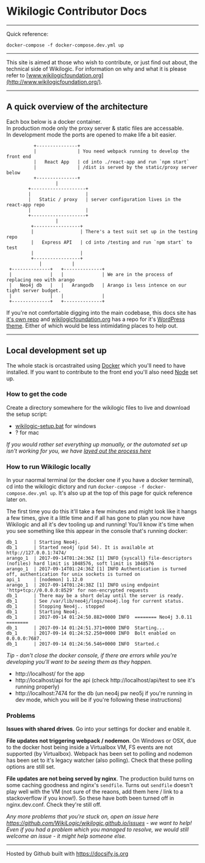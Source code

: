 
# Wikilogic Contributor Docs

---

Quick reference:

`docker-compose -f docker-compose.dev.yml up`
 
---

This site is aimed at those who wish to contribute, or just find out about, the technical side of Wikilogic. For information on why and what it is please refer to [www.wikilogicfoundation.org](http://www.wikilogicfoundation.org/).

---

## A quick overview of the architecture

Each box below is a docker container.  
In production mode only the proxy server & static files are accessable.  
In development mode the ports are opened to make life a bit easier.

```
          +---------------+
          |               | You need webpack running to develop the front end
          |   React App   | cd into ./react-app and run `npm start`
          |               | /dist is served by the static/proxy server below
          +---------------+
                  |
        +--------------------+
        |                    |
        |   Static / proxy   | server configuration lives in the react-app repo
        |                    |
        +--------------------+
                  |
         +-----------------+
         |                 | There's a test suit set up in the testing repo 
         |   Express API   | cd into /testing and run `npm start` to test
         |                 | 
         +-----------------+
            |           |
 +--------------+   +--------------+
 |              |   |              | We are in the process of replacing neo with arango
 |   Neo4j db   |   |   Arangodb   | Arango is less intence on our tight server budget.
 |              |   |              |
 +--------------+   +--------------+
```

If you're not comfortable digging into the main codebase, this docs site has [it's own repo](https://github.com/WikiLogic/wikilogic.github.io) and [wikilogicfoundation.org](http://www.wikilogicfoundation.org/) has a repo for it's [WordPress theme](https://github.com/WikiLogic/foundation). Either of which would be less intimidating places to help out.

---

## Local development set up

The whole stack is orcastraited using [Docker](https://www.docker.com/community-edition) which you'll need to have installed. If you want to contribute to the front end you'll also need [Node](https://nodejs.org) set up.

### How to get the code

Create a directory somewhere for the wikilogic files to live and download the setup script:

 - [wikilogic-setup.bat](https://raw.githubusercontent.com/WikiLogic/wikilogic.github.io/master/wikilogic-setup.bat) for windows
 - ? for mac

_If you would rather set everything up manually, or the automated set up isn't working for you, we have [layed out the process here](setup-manually.md)_

### How to run Wikilogic locally

In your naormal terminal (or the docker one if you have a docker terminal), cd into the wikilogic dictory and run `docker-compose -f docker-compose.dev.yml up`. It's also up at the top of this page for quick reference later on.

The first time you do this it'll take a few minutes and might look like it hangs a few times, give it a little time and if all has gone to plan you now have Wikilogic and all it's dev tooling up and running! You'll know it's time when you see something like this appear in the console that's running docker: 
```
db_1      | Starting Neo4j.
db_1      | Started neo4j (pid 54). It is available at http://127.0.0.1:7474/
arango_1  | 2017-09-14T01:24:36Z [1] INFO {syscall} file-descriptors (nofiles) hard limit is 1048576, soft limit is 1048576
arango_1  | 2017-09-14T01:24:36Z [1] INFO Authentication is turned off, authentication for unix sockets is turned on
api_1     | [nodemon] 1.12.0
arango_1  | 2017-09-14T01:24:38Z [1] INFO using endpoint 'http+tcp://0.0.0.0:8529' for non-encrypted requests
db_1      | There may be a short delay until the server is ready.
db_1      | See /var/lib/neo4j/logs/neo4j.log for current status.
db_1      | Stopping Neo4j.. stopped
db_1      | Starting Neo4j.
db_1      | 2017-09-14 01:24:50.882+0000 INFO  ======== Neo4j 3.0.11 ========
db_1      | 2017-09-14 01:24:51.371+0000 INFO  Starting...
db_1      | 2017-09-14 01:24:52.250+0000 INFO  Bolt enabled on 0.0.0.0:7687.
db_1      | 2017-09-14 01:24:56.546+0000 INFO  Started.c
```

_Tip - don't close the docker console, if there are errors while you're developing you'll want to be seeing them as they happen._

 - http://localhost/ for the app
 - http://localhost/api for the api (check http://localhost/api/test to see it's running properly)
 - http://localhost:7474 for the db (un neo4j pw neo5j if you're running in dev mode, which you will be if you're following these instructions)


### Problems

**Issues with shared drives**. Go into your settings for docker and enable it.

**File updates not triggering webpack / nodemon**. On Windows or OSX, due to the docker host being inside a Virtualbox VM, FS events are not supported (by Virtualbox). Webpack has been set to polling and nodemon has been set to it's legacy watcher (also polling). Check that these polling options are still set.

**File updates are not being served by nginx**. The production build turns on some caching goodness and nginx's `sendfile`. Turns out `sendfile` doesn't play well with the VM (not sure of the reaons, add them here / link to a stackoverflow if you know!). So these have both been turned off in nginx.dev.conf. Check they're still off.

_Any more problems that you're stuck on, open an issue here https://github.com/WikiLogic/wikilogic.github.io/issues - we want to help! Even if you had a problem which you managed to resolve, we would still welcome an issue - it might help someone else._



 ---

 Hosted by Github built with https://docsify.js.org
